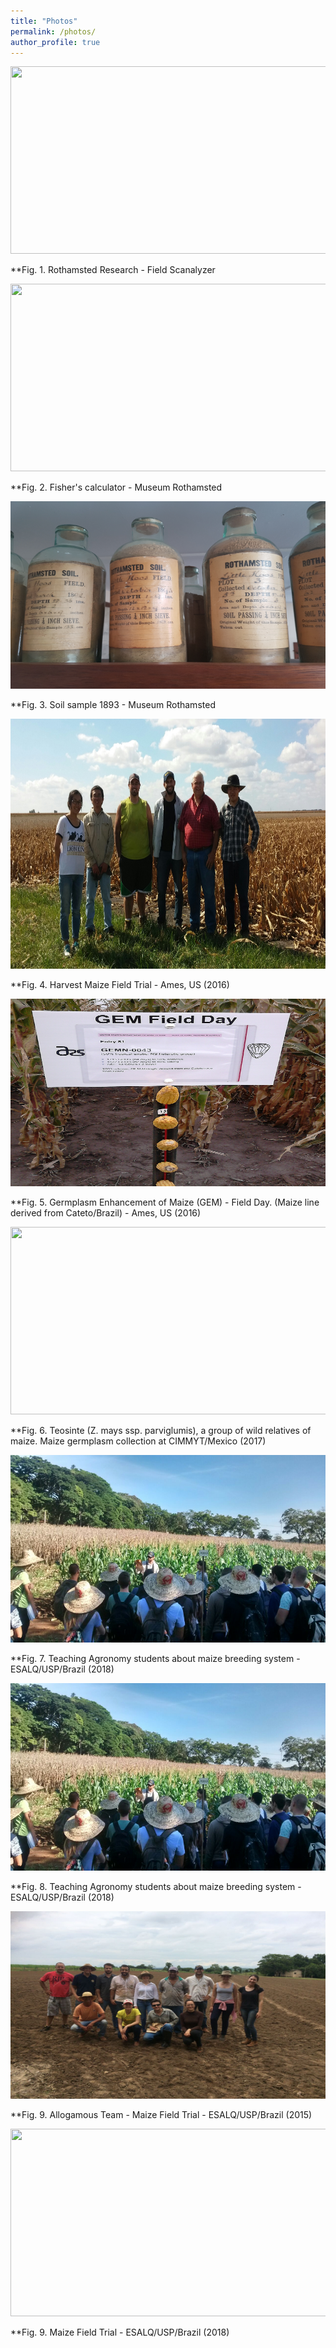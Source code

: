 ```yaml
---
title: "Photos"
permalink: /photos/
author_profile: true
---
```


<img src="https://raw.githubusercontent.com/DaniloLyra/danilolyra.github.io/master/images/UK1.jpg" width="700" height="300">

**Fig. 1. Rothamsted Research - Field Scanalyzer 

<img src="https://raw.githubusercontent.com/DaniloLyra/danilolyra.github.io/master/images/UK2.jpg" width="600" height="300">

**Fig. 2. Fisher's calculator - Museum Rothamsted

<img src="https://raw.githubusercontent.com/DaniloLyra/danilolyra.github.io/master/images/UK3.jpg" width="600" height="300">

**Fig. 3. Soil sample 1893 - Museum Rothamsted 

<img src="https://raw.githubusercontent.com/DaniloLyra/danilolyra.github.io/master/images/US1.jpg" width="700" height="400">

**Fig. 4. Harvest Maize Field Trial - Ames, US (2016)

<img src="https://raw.githubusercontent.com/DaniloLyra/danilolyra.github.io/master/images/US2.jpg" width="600" height="300">

**Fig. 5. Germplasm Enhancement of Maize (GEM) - Field Day. (Maize line derived from Cateto/Brazil) - Ames, US (2016)

<img src="https://raw.githubusercontent.com/DaniloLyra/danilolyra.github.io/master/images/MX1.jpg" width="600" height="300">

**Fig. 6. Teosinte (Z. mays ssp. parviglumis), a group of wild relatives of maize. Maize germplasm collection at CIMMYT/Mexico (2017)

<img src="https://raw.githubusercontent.com/DaniloLyra/danilolyra.github.io/master/images/MZ1.jpg" width="600" height="300">

**Fig. 7. Teaching Agronomy students about maize breeding system - ESALQ/USP/Brazil (2018)

<img src="https://raw.githubusercontent.com/DaniloLyra/danilolyra.github.io/master/images/MZ1.jpg" width="600" height="300">

**Fig. 8. Teaching Agronomy students about maize breeding system - ESALQ/USP/Brazil (2018)

<img src="https://raw.githubusercontent.com/DaniloLyra/danilolyra.github.io/master/images/MZ2.jpg" width="600" height="300">

**Fig. 9. Allogamous Team - Maize Field Trial - ESALQ/USP/Brazil (2015)

<img src="https://raw.githubusercontent.com/DaniloLyra/danilolyra.github.io/master/images/MZ3.jpg" width="600" height="300">

**Fig. 9. Maize Field Trial - ESALQ/USP/Brazil (2018)
